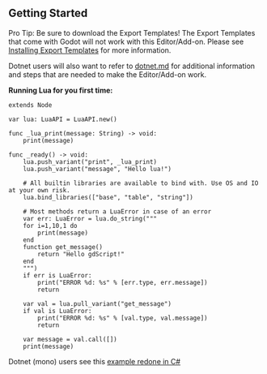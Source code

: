 Getting Started
---------------

Pro Tip: Be sure to download the Export Templates! The Export Templates that come with Godot will not work with this
Editor/Add-on. Please see [Installing Export Templates](export.MD) for more information.

Dotnet users will also want to refer to [dotnet.md](dotnet.md) for additional information and steps that are needed to
make the Editor/Add-on work.

**Running Lua for you first time:**
```gdscript
extends Node

var lua: LuaAPI = LuaAPI.new()

func _lua_print(message: String) -> void:
	print(message)

func _ready() -> void:
	lua.push_variant("print", _lua_print)
	lua.push_variant("message", "Hello lua!")

	# All builtin libraries are available to bind with. Use OS and IO at your own risk.
	lua.bind_libraries(["base", "table", "string"])

	# Most methods return a LuaError in case of an error
	var err: LuaError = lua.do_string("""
	for i=1,10,1 do
		print(message)
	end
	function get_message()
		return "Hello gdScript!"
	end
	""")
	if err is LuaError:
		print("ERROR %d: %s" % [err.type, err.message])
		return

	var val = lua.pull_variant("get_message")
	if val is LuaError:
		print("ERROR %d: %s" % [val.type, val.message])
		return

	var message = val.call([])
	print(message)
```

Dotnet (mono) users see this [example redone in C#](..%2Fexamples%2Fdotnet%2Fexample1.md)